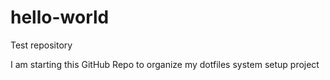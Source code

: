 # hello-world
Test repository

I am starting this GitHub Repo to organize my dotfiles system setup project
